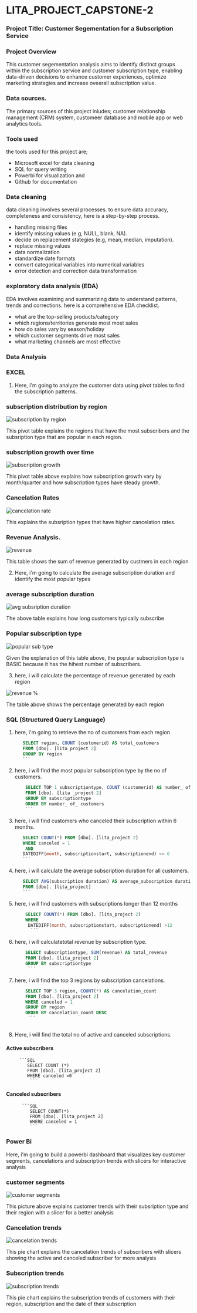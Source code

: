 # LITA_PROJECT_CAPSTONE-2

### Project Title: Customer Segementation for a Subscription Service

### Project Overview

This customer segementation analysis aims to identify distinct groups within the subscription service and customer subscription type, enabling data-driven decisions to enhance customer experiences, optimize marketing strategies and increase oveerall subscription value.

### Data sources.

The primary sources of this project inludes; customer relationship management (CRM) system, customeer database and mobile app or web analytics tools.

### Tools used

the tools used for this project are;
-  Microsoft excel for data cleaning
-  SQL for query writing
-  Powerbi for visualization and
-  Github for documentation


### Data cleaning
data cleaning involves several processes. to ensure data accuracy, completeness and consistency, here is a step-by-step process.
-  handling missing files
-  identify missing values (e.g, NULL, blank, NA).
-  decide on replacement stategies (e.g, mean, median, imputation).
-  replace missing values
-  data normalization
-  standardize date formats
-  convert categorical variables into numerical variables
-  error detection and correction data transformation

 ### exploratory data analysis (EDA)
  EDA involves examining and summarizing data to understand patterns, trends and corrections. here is a comprehensive EDA checklist.
-  what are the top-selling products/category
-  which regions/territories generate most most sales
-  how do sales vary by season/holiday
-  which customer segments drive most sales
-  what marketing channels are most effective

  ### Data Analysis

  ### EXCEL

1.  Here, i'm going to analyze the customer data using pivot tables to find the subscription patterns.

### subscription distribution by region

![subscription by region](https://github.com/user-attachments/assets/6287b94c-026a-486f-8631-fa81f28b13a4)

This pivot table explains the regions that have the most subscribers and the subsription type that are popular in each region.


### subscription growth over time

![subscription growth](https://github.com/user-attachments/assets/d0858b4e-21a5-4a98-8a3f-a4604cf60dcf)

This pivot table above explains how subscription growth vary by month/quarter and how subscription types have steady growth.

### Cancelation Rates

![cancelation rate](https://github.com/user-attachments/assets/6c29932f-d0ee-4955-8e8b-7780791aec0a)

This explains the subsription types that have higher cancelation rates.


### Revenue Analysis.


![revenue](https://github.com/user-attachments/assets/509b05da-a67a-4dc6-9726-dcbc8bf421c0)


This table shows the sum of revenue generated by custmers in each region


2. Here, i'm going to calculate the average subscription duration and identify the most popular types


### average subscription duration

![avg subsription duration](https://github.com/user-attachments/assets/c225f6fb-1999-427d-9e66-dbbe3328c353)

The above table explains how long customers typically subscribe


### Popular subscription type


![popular sub type](https://github.com/user-attachments/assets/52b2016c-f00f-48cf-8b37-28c84e187913)


Given the explanation of this table above, the popular subscription type is BASIC because it has the hihest number of subscribers.


3.  here, i will calculate the percentage of revenue generated by each region

![revenue %](https://github.com/user-attachments/assets/31bb5e8e-bdd9-430e-ad70-4d8cf12e7ba9)

The table above shows the percentage generated by each region


### SQL (Structured Query Language)


1.  here, i'm going to retrieve the no of customers from each region

     ```SQL
        SELECT region, COUNT (customerid) AS total_customers
        FROM [dbo]. [lita_project 2]
        GROUP BY region
        ```

     
 2.  here, i will find the most popular subscription type by the no of customers.

       ```SQL
           SELECT TOP 1 subscriptiontype, COUNT (customerid) AS number_ of_ customers
           FROM [dbo]. [lita _project 2]
           GROUP BY subscriptiontype
           ORDER BY number_ of_ customers
           ```

3.  here, i will find customers who canceled their subscription within 6 months.

      ```SQL
         SELECT COUNT(*) FROM [dbo]. [lita_project 2]
         WHERE canceled = 1
          AND
         DATEDIFF(month, subscriptionstart, subscriptionend) <= 6
         ```

4.  here, i will calculate the average subscription duration for all customers.


     ```SQL
        SELECT AVG(subscription duration) AS average_subscription duration
        FROM [dbo]. [lita_project]
        ```


 5.  here, i will find customers with subscriptions longer than 12 months

      ```SQL
          SELECT COUNT(*) FROM [dbo]. [lita_project 2)
          WHERE
           DATEDIFF(month, subscriptionstart, subscriptionend) >12
            ```

6.  here, i will calculatetotal revenue by subscription type.

     ```SQL
         SELECT subscriptiontype, SUM(revenue) AS total_revenue
         FROM [dbo]. [lita_project 2]
         GROUP BY subscriptiontype
          ```

7.  here, i will find the top 3 regions by subscription cancelations.

     ``` SQL
         SELECT TOP 3 region, COUNT(*) AS cancelation_count
         FROM [dbo]. [lita_project 2]
         WHERE canceled = 1
         GROUP BY region
         ORDER BY cancelation_count DESC
          ```



8.  Here, i will find the total no of active and canceled subscriptions.

   #### Active subscribers

         ```SQL
            SELECT COUNT (*)
            FROM [dbo]. [lita_project 2]
            WHERE canceled =0
             ```


   #### Canceled subscribers


          ```SQL
             SELECT COUNT(*)
             FROM [dbo]. [lita_project 2]
             WHERE canceled = 1
             ```
   

### Power Bi

Here, i'm going to build a powerbi dashboard that visualizes key customer segments, cancelations and subscription trends with slicers for interactive analysis

### customer segments

![customer segments](https://github.com/user-attachments/assets/137bf8b3-dc46-4ace-8725-68eb5bb87732)


This picture above explains customer trends with their subsription type and their region with a slicer for a better analysis

### Cancelation trends


![cancelation trends](https://github.com/user-attachments/assets/7cc1bf7c-ff07-44be-ae26-9e0c01d6e849)


This pie chart explains the cancelation trends of subscribers with slicers showing the active and canceled subscriber for more analysis


### Subscription trends


![subscription trends](https://github.com/user-attachments/assets/f7bc92d8-0bf7-4b5d-a384-3eb21a3ad3ac)


This pie chart explains the subscription trends of customers with their region, subscription and the date of their subscription








       

